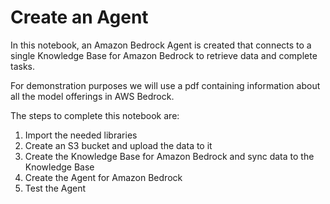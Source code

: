 # Create an Agent

In this notebook, an Amazon Bedrock Agent is created that connects to a single Knowledge Base for Amazon Bedrock to retrieve data and complete tasks.

For demonstration purposes we will use a pdf containing information about all the model offerings in AWS Bedrock.

The steps to complete this notebook are:

1. Import the needed libraries
2. Create an S3 bucket and upload the data to it
3. Create the Knowledge Base for Amazon Bedrock and sync data to the Knowledge Base
4. Create the Agent for Amazon Bedrock
5. Test the Agent